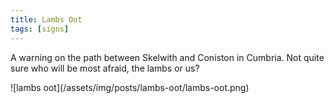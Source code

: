 ```yaml
---
title: Lambs Oot
tags: [signs]
---
```


A warning on the path between Skelwith and Coniston in Cumbria. Not quite sure who will be
most afraid, the lambs or us?

![lambs oot]\(/assets/img/posts/lambs-oot/lambs-oot.png)
